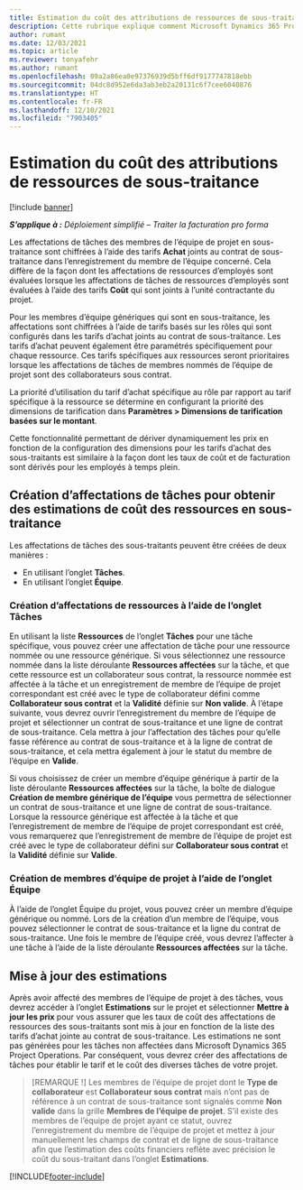 ```yaml
---
title: Estimation du coût des attributions de ressources de sous-traitance
description: Cette rubrique explique comment Microsoft Dynamics 365 Project Operations calcule l’estimation de coût des affectations de ressources sous-traitées.
author: rumant
ms.date: 12/03/2021
ms.topic: article
ms.reviewer: tonyafehr
ms.author: rumant
ms.openlocfilehash: 09a2a86ea0e97376939d5bff6df9177747818ebb
ms.sourcegitcommit: 04dc8d952e6da3ab3eb2a20131c6f7cee6040876
ms.translationtype: HT
ms.contentlocale: fr-FR
ms.lasthandoff: 12/10/2021
ms.locfileid: "7903405"
---
```

# <a name="cost-estimation-of-subcontracted-resource-assignments"></a>Estimation du coût des attributions de ressources de sous-traitance

[!include [banner](../../includes/dataverse-preview.md)]

_**S’applique à :** Déploiement simplifié – Traiter la facturation pro forma_

Les affectations de tâches des membres de l’équipe de projet en sous-traitance sont chiffrées à l’aide des tarifs **Achat** joints au contrat de sous-traitance dans l’enregistrement du membre de l’équipe concerné. Cela diffère de la façon dont les affectations de ressources d’employés sont évaluées lorsque les affectations de tâches de ressources d’employés sont évaluées à l’aide des tarifs **Coût** qui sont joints à l’unité contractante du projet. 

Pour les membres d’équipe génériques qui sont en sous-traitance, les affectations sont chiffrées à l’aide de tarifs basés sur les rôles qui sont configurés dans les tarifs d’achat joints au contrat de sous-traitance. Les tarifs d’achat peuvent également être paramétrés spécifiquement pour chaque ressource. Ces tarifs spécifiques aux ressources seront prioritaires lorsque les affectations de tâches de membres nommés de l’équipe de projet sont des collaborateurs sous contrat. 

La priorité d’utilisation du tarif d’achat spécifique au rôle par rapport au tarif spécifique à la ressource se détermine en configurant la priorité des dimensions de tarification dans **Paramètres > Dimensions de tarification basées sur le montant**.

Cette fonctionnalité permettant de dériver dynamiquement les prix en fonction de la configuration des dimensions pour les tarifs d’achat des sous-traitants est similaire à la façon dont les taux de coût et de facturation sont dérivés pour les employés à temps plein. 

## <a name="creating-task-assignments-for-getting-cost-estimates-of-subcontractor-resources"></a>Création d’affectations de tâches pour obtenir des estimations de coût des ressources en sous-traitance

Les affectations de tâches des sous-traitants peuvent être créées de deux manières : 
- En utilisant l’onglet **Tâches**.
- En utilisant l’onglet **Équipe**.

### <a name="creating-resources-assignments-using-the-tasks-tab"></a>Création d’affectations de ressources à l’aide de l’onglet Tâches
En utilisant la liste **Ressources** de l’onglet **Tâches** pour une tâche spécifique, vous pouvez créer une affectation de tâche pour une ressource nommée ou une ressource générique. Si vous sélectionnez une ressource nommée dans la liste déroulante **Ressources affectées** sur la tâche, et que cette ressource est un collaborateur sous contrat, la ressource nommée est affectée à la tâche et un enregistrement de membre de l’équipe de projet correspondant est créé avec le type de collaborateur défini comme **Collaborateur sous contrat** et la **Validité** définie sur **Non valide**. À l’étape suivante, vous devrez ouvrir l’enregistrement du membre de l’équipe de projet et sélectionner un contrat de sous-traitance et une ligne de contrat de sous-traitance. Cela mettra à jour l’affectation des tâches pour qu’elle fasse référence au contrat de sous-traitance et à la ligne de contrat de sous-traitance, et cela mettra également à jour le statut du membre de l’équipe en **Valide**.

Si vous choisissez de créer un membre d’équipe générique à partir de la liste déroulante **Ressources affectées** sur la tâche, la boîte de dialogue **Création de membre générique de l’équipe** vous permettra de sélectionner un contrat de sous-traitance et une ligne de contrat de sous-traitance. Lorsque la ressource générique est affectée à la tâche et que l’enregistrement de membre de l’équipe de projet correspondant est créé, vous remarquerez que l’enregistrement de membre de l’équipe de projet est créé avec le type de collaborateur défini sur **Collaborateur sous contrat** et la **Validité** définie sur **Valide**.

### <a name="creating-project-team-members-using-the-team-tab"></a>Création de membres d’équipe de projet à l’aide de l’onglet Équipe
À l’aide de l’onglet Équipe du projet, vous pouvez créer un membre d’équipe générique ou nommé. Lors de la création d’un membre de l’équipe, vous pouvez sélectionner le contrat de sous-traitance et la ligne du contrat de sous-traitance. Une fois le membre de l’équipe créé, vous devrez l’affecter à une tâche à l’aide de la liste déroulante **Ressources affectées** sur la tâche. 

## <a name="updating-estimates"></a>Mise à jour des estimations
Après avoir affecté des membres de l’équipe de projet à des tâches, vous devrez accéder à l’onglet **Estimations** sur le projet et sélectionner **Mettre à jour les prix** pour vous assurer que les taux de coût des affectations de ressources des sous-traitants sont mis à jour en fonction de la liste des tarifs d’achat jointe au contrat de sous-traitance. Les estimations ne sont pas générées pour les tâches non affectées dans Microsoft Dynamics 365 Project Operations. Par conséquent, vous devrez créer des affectations de tâches pour établir le tarif et le coût des diverses tâches de votre projet. 

> [REMARQUE !] Les membres de l’équipe de projet dont le **Type de collaborateur** est **Collaborateur sous contrat** mais n’ont pas de référence à un contrat de sous-traitance sont signalés comme **Non valide** dans la grille **Membres de l’équipe de projet**. S’il existe des membres de l’équipe de projet ayant ce statut, ouvrez l’enregistrement du membre de l’équipe de projet et mettez à jour manuellement les champs de contrat et de ligne de sous-traitance afin que l’estimation des coûts financiers reflète avec précision le coût du sous-traitant dans l’onglet **Estimations**. 


[!INCLUDE[footer-include](../../includes/footer-banner.md)]
